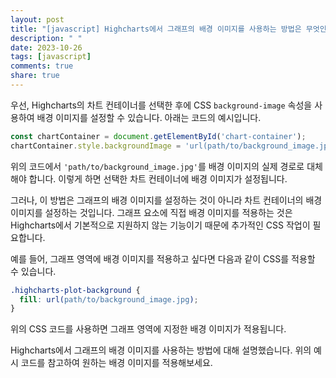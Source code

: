 ```yaml
---
layout: post
title: "[javascript] Highcharts에서 그래프의 배경 이미지를 사용하는 방법은 무엇인가요?"
description: " "
date: 2023-10-26
tags: [javascript]
comments: true
share: true
---
```


우선, Highcharts의 차트 컨테이너를 선택한 후에 CSS `background-image` 속성을 사용하여 배경 이미지를 설정할 수 있습니다. 아래는 코드의 예시입니다.

```javascript
const chartContainer = document.getElementById('chart-container');
chartContainer.style.backgroundImage = 'url(path/to/background_image.jpg)';
```

위의 코드에서 `'path/to/background_image.jpg'`를 배경 이미지의 실제 경로로 대체해야 합니다. 이렇게 하면 선택한 차트 컨테이너에 배경 이미지가 설정됩니다.

그러나, 이 방법은 그래프의 배경 이미지를 설정하는 것이 아니라 차트 컨테이너의 배경 이미지를 설정하는 것입니다. 그래프 요소에 직접 배경 이미지를 적용하는 것은 Highcharts에서 기본적으로 지원하지 않는 기능이기 때문에 추가적인 CSS 작업이 필요합니다.

예를 들어, 그래프 영역에 배경 이미지를 적용하고 싶다면 다음과 같이 CSS를 적용할 수 있습니다.

```css
.highcharts-plot-background {
  fill: url(path/to/background_image.jpg);
}
```

위의 CSS 코드를 사용하면 그래프 영역에 지정한 배경 이미지가 적용됩니다.

Highcharts에서 그래프의 배경 이미지를 사용하는 방법에 대해 설명했습니다. 위의 예시 코드를 참고하여 원하는 배경 이미지를 적용해보세요.